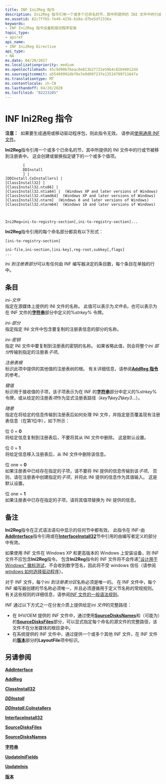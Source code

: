 ```yaml
---
title: INF Ini2Reg 指令
description: Ini2Reg 指令引用一个或多个已命名的节，其中所提供的 INI 文件中的行或节被移到注册表中。 这会创建或替换指定键下的一个或多个值项。
ms.assetid: 82c7ffb5-7e49-4256-b10a-d7be5df2336a
keywords:
- INF Ini2Reg 指令设备和驱动程序安装
topic_type:
- apiref
api_name:
- INF Ini2Reg Directive
api_type:
- NA
ms.date: 04/20/2017
ms.localizationpriority: medium
ms.openlocfilehash: 45c9d90b7beac0e813b27722e59b4c81b94012dd
ms.sourcegitcommit: a55489992dbf0a7e9d09f237e13514799711647a
ms.translationtype: MT
ms.contentlocale: zh-CN
ms.lasthandoff: 04/28/2020
ms.locfileid: "82223285"
---
```

# <a name="inf-ini2reg-directive"></a>INF Ini2Reg 指令


**注意：**  如果要生成通用或移动驱动程序包，则此指令无效。 请参阅[使用通用 INF 文件](using-a-universal-inf-file.md)。

 

**Ini2Reg**指令引用一个或多个已命名的节，其中所提供的 INI 文件中的行或节被移到注册表中。 这会创建或替换指定键下的一个或多个值项。

```inf
        [
        DDInstall
        ] | 
[DDInstall.CoInstallers] | 
[ClassInstall32] | 
[ClassInstall32.ntx86] | 
[ClassInstall32.ntia64] |  (Windows XP and later versions of Windows)
[ClassInstall32.ntamd64]  (Windows XP and later versions of Windows)
[ClassInstall32.ntarm]  (Windows 8 and later versions of Windows)
[ClassInstall32.ntarm64]  (Windows 10 and later versions of Windows)


  
Ini2Reg=ini-to-registry-section[,ini-to-registry-section]...
```

**Ini2Reg**指令引用的每个命名部分都具有以下形式：

```inf
[ini-to-registry-section]
 
ini-file,ini-section,[ini-key],reg-root,subkey[,flags]
...
```

*Ini 到注册表部分*可以有任何由 INF 编写器决定的条目数，每个条目在单独的行中。

## <a name="entries"></a>条目


<a href="" id="ini-file"></a>*ini-文件*  
指定在源媒体上提供的 INI 文件的名称。 此值可以表示为*文件名*，也可以表示为在 INF 文件的[**字符串**](inf-strings-section.md)部分中定义的%*strkey*% 令牌。

<a href="" id="ini-section"></a>*ini-部分*  
指定指定 INI 文件中包含要复制的注册表信息的部分的名称。

<a href="" id="ini-key"></a>*ini-密钥*  
指定 INI 文件中要复制到注册表的密钥的名称。 如果省略此值，则会将整个*ini 部分*传输到指定的注册表*子项*。

<a href="" id="reg-root"></a>*注册表根*  
标识此项中提供的其他值的注册表树的根。 有关详细信息，请参阅[**AddReg 指令**](inf-addreg-directive.md)的参考。

<a href="" id="subkey"></a>*键值*  
标识用于接收值的子项，该子项表示为在 INF 的[**字符串**](inf-strings-section.md)部分中定义的%*strkey*% 令牌，或从给定的注册表*项*作为显式注册表路径（<em>key1</em>**\\**<em>key2</em>**\\**<em>key3</em>...）。

<a href="" id="flags"></a>*随意*  
指定在将给定的信息传输到注册表后如何处理 INI 文件，并指定是否覆盖现有注册表信息（在第1位中），如下所示：

<a href="" id="bit-zero---0"></a>位 0 = **0**  
将给定信息复制到注册表后，不要将其从 INI 文件中删除。 这是默认设置。

<a href="" id="bit-zero---1"></a>位 0 = **1**  
将给定信息移入注册表后，从 INI 文件中删除该信息。

<a href="" id="bit-one---0"></a>位 one = **0**  
如果注册表中已经存在指定的子项，请不要将 INI 提供的信息传输到该*子项*。 否则，请在注册表中创建指定的*子项*，并将此 INI 提供的信息作为其值输入。 这是默认设置。

<a href="" id="bit-one---1"></a>位 one = **1**  
如果注册表中已存在指定的子项，请将其值项替换为 INI 提供的信息。

<a name="remarks"></a>备注
-------

**Ini2Reg**指令在正式语法语句中显示的任何节中都有效。 此指令在 INF-由[**AddInterface**](inf-addinterface-directive.md)指令引用或在[**InterfaceInstall32**](inf-interfaceinstall32-section.md)节中引用的由编写者定义的部分中有效。

如果使用 INF 文件在 Windows XP 和更高版本的 Windows 上安装设备，则 INF 文件不应包含**Ini2Reg**指令。 包含**Ini2Reg**指令的 INF 文件将不会传递["设计用于 Windows" 徽标测试](https://docs.microsoft.com/windows-hardware/drivers)，不会收到数字签名，因此将不受 windows 信任（请参阅[windows 如何选择驱动程序](how-setup-selects-drivers.md)）。

对于 INF 文件，每个*ini 到注册表分区*名称必须是唯一的。 在 INF 文件中，每个 INF 编写器创建的节名称必须唯一，并且必须遵循用于定义节名称的常规规则。 有关这些规则的详细信息，请参阅[INF 文件的一般语法规则](general-syntax-rules-for-inf-files.md)。

INF 通过以下方式之一在分发介质上提供给定*ini 文件*的完整路径：

-   在 IHV/OEM 提供的 INF 文件中，通过使用[**SourceDisksNames**](inf-sourcedisksnames-section.md)和（可能为）的[**SourceDisksFiles**](inf-sourcedisksfiles-section.md)部分，可以显式指定每个命名的源文件的完整路径，该文件不在分发媒体的根目录中。
-   在系统提供的 INF 文件中，通过提供一个或多个其他 INF 文件，在 INF 文件的[**版本**](inf-version-section.md)部分的**LayoutFile**项中标识。

## <a name="see-also"></a>另请参阅


[**AddInterface**](inf-addinterface-directive.md)

[**AddReg**](inf-addreg-directive.md)

[**ClassInstall32**](inf-classinstall32-section.md)

[***DDInstall***](inf-ddinstall-section.md)

[***DDInstall*.CoInstallers**](inf-ddinstall-coinstallers-section.md)

[**InterfaceInstall32**](inf-interfaceinstall32-section.md)

[**SourceDisksFiles**](inf-sourcedisksfiles-section.md)

[**SourceDisksNames**](inf-sourcedisksnames-section.md)

[**字符串**](inf-strings-section.md)

[**UpdateIniFields**](inf-updateinifields-directive.md)

[**UpdateInis**](inf-updateinis-directive.md)

[**版本**](inf-version-section.md)

 

 






